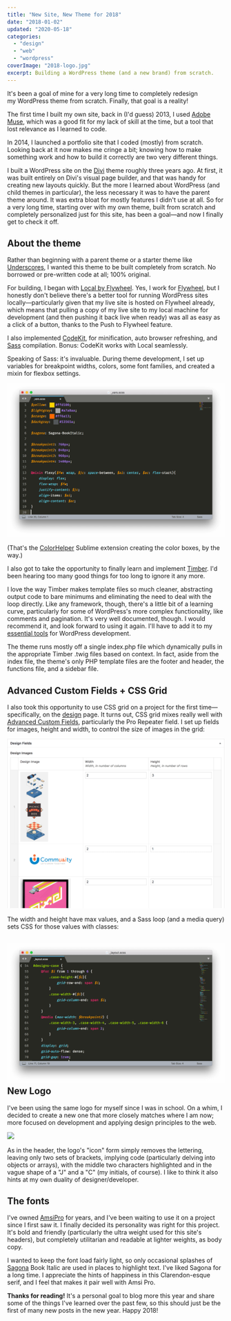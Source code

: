 ```yaml
---
title: "New Site, New Theme for 2018"
date: "2018-01-02"
updated: "2020-05-18"
categories: 
  - "design"
  - "web"
  - "wordpress"
coverImage: "2018-logo.jpg"
excerpt: Building a WordPress theme (and a new brand) from scratch.
---
```


It's been a goal of mine for a very long time to completely redesign my WordPress theme from scratch. Finally, that goal is a reality!

The first time I built my own site, back in (I'd guess) 2013, I used [Adobe Muse](http://www.adobe.com/products/muse.html), which was a good fit for my lack of skill at the time, but a tool that lost relevance as I learned to code.

In 2014, I launched a portfolio site that I coded (mostly) from scratch. Looking back at it now makes me cringe a bit; knowing how to make something work and how to build it correctly are two very different things.

I built a WordPress site on the [Divi](https://www.elegantthemes.com/gallery/divi/) theme roughly three years ago. At first, it was built entirely on Divi's visual page builder, and that was handy for creating new layouts quickly. But the more I learned about WordPress (and child themes in particular), the less necessary it was to have the parent theme around. It was extra bloat for mostly features I didn't use at all. So for a very long time, starting over with my own theme, built from scratch and completely personalized just for this site, has been a goal—and now I finally get to check it off.

## About the theme

Rather than beginning with a parent theme or a starter theme like [Underscores](http://underscores.me), I wanted this theme to be built completely from scratch. No borrowed or pre-written code at all; 100% original.

For building, I began with [Local by Flywheel](https://local.getflywheel.com). Yes, I work for [Flywheel](https://getflywheel.com), but I honestly don't believe there's a better tool for running WordPress sites locally—particularly given that my live site is hosted on Flywheel already, which means that pulling a copy of my live site to my local machine for development (and then pushing it back live when ready) was all as easy as a click of a button, thanks to the Push to Flywheel feature.

I also implemented [CodeKit](https://codekitapp.com/), for minification, auto browser refreshing, and [Sass](http://sass-lang.com/) compilation. Bonus: CodeKit works with Local seamlessly.

Speaking of Sass: it's invaluable. During theme development, I set up variables for breakpoint widths, colors, some font families, and created a mixin for flexbox settings.

[![A list of Sass variables used for colors, breakpoints, fonts and Flexbox settings](../assets/images/post_images/sass-variables.png)](https://api.joshcollinsworth.com/wp-content/uploads/2017/12/sass-variables.png)

(That's the [ColorHelper](https://packagecontrol.io/packages/ColorHelper) Sublime extension creating the color boxes, by the way.)

I also got to take the opportunity to finally learn and implement [Timber](https://wordpress.org/plugins/timber-library/). I'd been hearing too many good things for too long to ignore it any more.

I love the way Timber makes template files so much cleaner, abstracting output code to bare minimums and eliminating the need to deal with the loop directly. Like any framework, though, there's a little bit of a learning curve, particularly for some of WordPress's more complex functionality, like comments and pagination. It's very well documented, though. I would recommend it, and look forward to using it again. I'll have to add it to my [essential tools](https://api.joshcollinsworth.com/essential-tools-wordpress-development/) for WordPress development.

The theme runs mostly off a single index.php file which dynamically pulls in the appropriate Timber .twig files based on context. In fact, aside from the index file, the theme's only PHP template files are the footer and header, the functions file, and a sidebar file.

## Advanced Custom Fields + CSS Grid

I also took this opportunity to use CSS grid on a project for the first time—specifically, on the [design](https://api.joshcollinsworth.com/design/) page. It turns out, CSS grid mixes really well with [Advanced Custom Fields](https://www.advancedcustomfields.com/), particularly the Pro Repeater field. I set up fields for images, height and width, to control the size of images in the grid:

[![Custom fields that allow for a width and height property to use in the image grid](../assets/images/post_images/acf-fields-1-1024x797.png)](https://api.joshcollinsworth.com/wp-content/uploads/2018/01/acf-fields-1.png)

The width and height have max values, and a Sass loop (and a media query) sets CSS for those values with classes:

## [![A Sass @for loop to set classes for each possible width and height, and add CSS accordingly.](../assets/images/post_images/sass-grid.png)](https://api.joshcollinsworth.com/wp-content/uploads/2018/01/sass-grid.png)New Logo

I've been using the same logo for myself since I was in school. On a whim, I decided to create a new one that more closely matches where I am now; more focused on development and applying design principles to the web.

![](https://api.joshcollinsworth.com/wp-content/uploads/2017/12/Full-Logo-2018-1.svg)

As in the header, the logo's "icon" form simply removes the lettering, leaving only two sets of brackets, implying code (particularly delving into objects or arrays), with the middle two characters highlighted and in the vague shape of a "J" and a "C" (my initials, of course). I like to think it also hints at my own duality of designer/developer.

## The fonts

I've owned [AmsiPro](https://www.myfonts.com/fonts/stawix/amsi-pro/) for years, and I've been waiting to use it on a project since I first saw it. I finally decided its personality was right for this project. It's bold and friendly (particularly the ultra weight used for this site's headers), but completely utilitarian and readable at lighter weights, as body copy.

I wanted to keep the font load fairly light, so only occasional splashes of [Sagona](https://www.myfonts.com/fonts/rene-bieder/sagona/) Book Italic are used in places to highlight text. I've liked Sagona for a long time. I appreciate the hints of happiness in this Clarendon-esque serif, and I feel that makes it pair well with Amsi Pro.

**Thanks for reading!** It's a personal goal to blog more this year and share some of the things I've learned over the past few, so this should just be the first of many new posts in the new year. Happy 2018!
